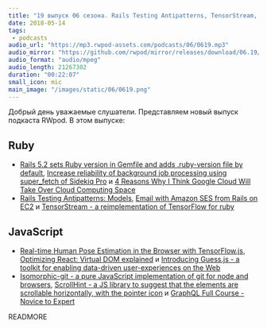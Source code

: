 ```yaml
---
title: "19 выпуск 06 сезона. Rails Testing Antipatterns, TensorStream, Guess.js, Isomorphic-git, ScrollHint и прочее"
date: 2018-05-14
tags:
 - podcasts
audio_url: "https://mp3.rwpod-assets.com/podcasts/06/0619.mp3"
audio_mirror: "https://github.com/rwpod/mirror/releases/download/06.19/0619.mp3"
audio_format: "audio/mpeg"
audio_length: 21267302
duration: "00:22:07"
small_icon: mic
main_image: "/images/static/06/0619.png"
---
```


Добрый день уважаемые слушатели. Представляем новый выпуск подкаста RWpod. В этом выпуске:

## Ruby

 - [Rails 5.2 sets Ruby version in Gemfile and adds .ruby-version file by default](https://blog.bigbinary.com/2018/05/07/rails-5_2-adds-ruby-version-file-and-ruby-version-to-gemfile-by-default.html), [Increase reliability of background job processing using super_fetch of Sidekiq Pro](https://blog.bigbinary.com/2018/05/08/increase-reliability-of-background-job-processing-using-super_fetch-of-sidekiq-pro.html) и [4 Reasons Why I Think Google Cloud Will Take Over Cloud Computing Space](https://pauloancheta.com/aws/google%20cloud%20platform/ruby/2018/05/10/gcloud-vs-aws/)
 - [Rails Testing Antipatterns: Models](https://semaphoreci.com/blog/2014/01/21/rails-testing-antipatterns-models.html), [Email with Amazon SES from Rails on EC2](https://www.statusok.com/email-amazon-ses-rails-ec2) и [TensorStream - a reimplementation of TensorFlow for ruby](https://github.com/jedld/tensor_stream)


## JavaScript

 - [Real-time Human Pose Estimation in the Browser with TensorFlow.js](https://medium.com/tensorflow/real-time-human-pose-estimation-in-the-browser-with-tensorflow-js-7dd0bc881cd5), [Optimizing React: Virtual DOM explained](https://evilmartians.com/chronicles/optimizing-react-virtual-dom-explained) и [Introducing Guess.js - a toolkit for enabling data-driven user-experiences on the Web](https://blog.mgechev.com/2018/05/09/introducing-guess-js-data-driven-user-experiences-web/)
 - [Isomorphic-git - a pure JavaScript implementation of git for node and browsers](https://isomorphic-git.github.io/), [ScrollHint - a JS library to suggest that the elements are scrollable horizontally, with the pointer icon](https://appleple.github.io/scroll-hint/) и [GraphQL Full Course - Novice to Expert](https://www.youtube.com/watch?v=ed8SzALpx1Q)

READMORE
